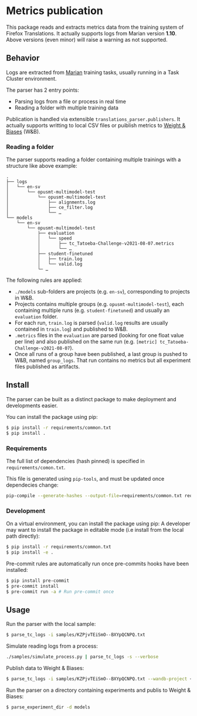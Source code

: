 # Metrics publication

This package reads and extracts metrics data from the training system of Firefox Translations.
It actually supports logs from Marian version **1.10**.
Above versions (even minor) will raise a warning as not supported.

## Behavior

Logs are extracted from [Marian](https://marian-nmt.github.io/) training tasks, usually running in a Task Cluster environment.

The parser has 2 entry points:
* Parsing logs from a file or process in real time
* Reading a folder with multiple training data

Publication is handled via extensible `translations_parser.publishers`.
It actually supports writting to local CSV files or puiblish metrics to [Weight & Biases](https://docs.wandb.ai/ref/python) (W&B).

### Reading a folder

The parser supports reading a folder containing multiple trainings with a structure like above example:
```
.
├── logs
│   └── en-sv
│       └── opusmt-multimodel-test
│           └── opusmt-multimodel-test
│               ├── alignments.log
│               ├── ce_filter.log
│               └── …
└── models
    └── en-sv
        └── opusmt-multimodel-test
            ├── evaluation
            │   └── speed
            │       ├── tc_Tatoeba-Challenge-v2021-08-07.metrics
            │       └── …
            ├── student-finetuned
            │   ├── train.log
            │   └── valid.log
            └─ …
```


The following rules are applied:
* `./models` sub-folders are projects (e.g. `en-sv`), corresponding to projects in W&B.
* Projects contains multiple groups (e.g. `opusmt-multimodel-test`), each containing multiple runs (e.g. `student-finetuned`) and usually an `evaluation` folder.
* For each run, `train.log` is parsed (`valid.log` results are usually contained in `train.log`) and published to W&B.
* `.metrics` files in the `evaluation` are parsed (looking for one float value per line) and also published on the same run (e.g. `[metric] tc_Tatoeba-Challenge-v2021-08-07`).
* Once all runs of a group have been published, a last group is pushed to W&B, named `group_logs`. That run contains no metrics but all experiment files published as artifacts.

## Install

The parser can be built as a distinct package to make deployment and developments easier.

You can install the package using pip:
```sh
$ pip install -r requirements/common.txt
$ pip install .
```

### Requirements

The full list of dependencies (hash pinned) is specified in `requirements/comon.txt`.

This file is generated using `pip-tools`, and must be updated once dependecies change:
```sh
pip-compile --generate-hashes --output-file=requirements/common.txt requirements/common.in
```

### Development

On a virtual environment, you can install the package using pip:
A developer may want to install the package in editable mode (i.e install from the local path directly):
```sh
$ pip install -r requirements/common.txt
$ pip install -e .
```

Pre-commit rules are automatically run once pre-commits hooks have been installed:
```sh
$ pip install pre-commit
$ pre-commit install
$ pre-commit run -a # Run pre-commit once
```

## Usage

Run the parser with the local sample:
```sh
$ parse_tc_logs -i samples/KZPjvTEiSmO--BXYpQCNPQ.txt
```

Simulate reading logs from a process:
```sh
./samples/simulate_process.py | parse_tc_logs -s --verbose
```

Publish data to Weight & Biases:
```sh
$ parse_tc_logs -i samples/KZPjvTEiSmO--BXYpQCNPQ.txt --wandb-project <project> --wandb-group <group> --wandb-run-name <run>
```

Run the parser on a directory containing experiments and publis to Weight & Biases:
```sh
$ parse_experiment_dir -d models
```

